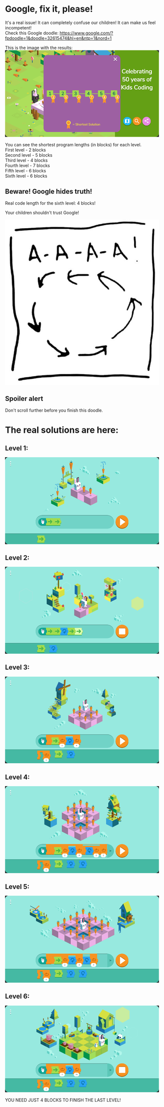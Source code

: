 # Google, fix it, please!
It's a real issue! It can completely confuse our children! It can make us feel incompetent!  
Check this Google doodle: https://www.google.com/?fpdoodle=1&doodle=32615474&hl=en&ntp=1&nord=1

This is the image with the results:  
![alt Google ](https://raw.githubusercontent.com/DKurilo/google-doodle-err/master/results.png)

You can see the shortest program lengths (in blocks) for each level.  
First level - 2 blocks  
Second level - 5 blocks  
Third level - 4 blocks  
Fourth level - 7 blocks  
Fifth level - 6 blocks  
Sixth level - 6 blocks  

## Beware! Google hides truth!
Real code length for the sixth level: 4 blocks!  

Your children shouldn't trust Google!

![alt AAAAAA! ](https://raw.githubusercontent.com/DKurilo/google-doodle-err/master/42_plan_aaa.jpg)

## Spoiler alert
Don't scroll further before you finish this doodle.









































# The real solutions are here:
## Level 1:  

![alt Google ](https://raw.githubusercontent.com/DKurilo/google-doodle-err/master/level-1.png)

## Level 2:  

![alt Google ](https://raw.githubusercontent.com/DKurilo/google-doodle-err/master/level-2.png)

## Level 3:  

![alt Google ](https://raw.githubusercontent.com/DKurilo/google-doodle-err/master/level-3.png)

## Level 4:  

![alt Google ](https://raw.githubusercontent.com/DKurilo/google-doodle-err/master/level-4.png)

## Level 5:  

![alt Google ](https://raw.githubusercontent.com/DKurilo/google-doodle-err/master/level-5.png)

## Level 6:  

![alt Google ](https://raw.githubusercontent.com/DKurilo/google-doodle-err/master/level-6.png)

YOU NEED JUST 4 BLOCKS TO FINISH THE LAST LEVEL!  

